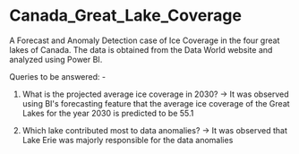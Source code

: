 # Canada_Great_Lake_Coverage
A Forecast and Anomaly Detection case of Ice Coverage in the four great lakes of Canada. The data is obtained from the Data World website and analyzed using Power BI. 


Queries to be answered: - 
1) What is the projected average ice coverage in 2030?
-> It was observed using BI's forecasting feature that the 
   average ice coverage of the Great Lakes for the year 2030 
   is predicted to be 55.1

2) Which lake contributed most to data anomalies?
-> It was observed that Lake Erie was majorly responsible 
   for the data anomalies

